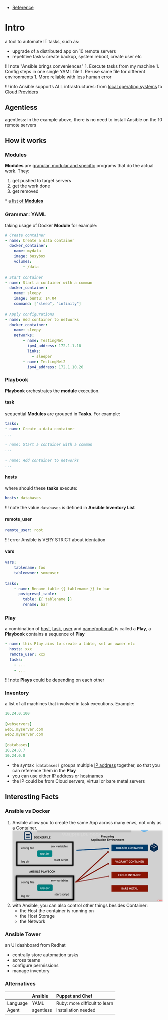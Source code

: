- [Reference](https://www.youtube.com/watch?v=1id6ERvfozo)

# Intro
a tool to automate IT tasks, such as:

- upgrade of a distributed app on 10 remote servers
- repetitive tasks: create backup, system reboot, create user etc

!!! note "Ansible brings conveniences"
    1. Execute tasks from my machine
    1. Config steps in one single YAML file
    1. Re-use same file for different environments
    1. More reliable with less human error

!!! info
    Ansible supports ALL infrastructures: from <u>local operating systems</u> to <u>Cloud Providers</u>

## Agentless

agentless: in the example above, there is no need to install Ansible on the 10 remote servers

## How it works
### Modules
**Modules** are <u>granular, modular and specific</u> programs that do the actual work. They:

1. get pushed to target servers
1. get the work done
1. get removed

\* [a list of **Modules**](https://docs.ansible.com/ansible/latest/collections/index_module.html)

### Grammar: YAML
taking usage of Docker **Module** for example:
```yaml
# Create container
- name: Create a data container 
  docker_container:
    name: mydata 
    image: busybox 
    volumes:
        - /data

# Start container
- name: Start a container with a comman 
  docker_container:
    name: sleepy
    image: buntu: 14.04
    command: ["sleep", "infinity"]

# Apply configurations
- name: Add container to networks 
  docker_container:
    name: sleepy 
    networks:
        - name: TestingNet
          ipv4_address: 172.1.1.18
          links:
            - sleeper
        - name: TestingNet2
          ipv4_address: 172.1.10.20
```

### Playbook
**Playbook** orchestrates the **module** execution.

#### task
sequential **Modules** are grouped in **Tasks**. For example:
```yaml
tasks:
- name: Create a data container 
...

- name: Start a container with a comman 
...

- name: Add container to networks 
...
```

#### hosts
where should these **tasks** execute:
```yaml
hosts: databases
```

!!! note
    the value `databases` is defined in **Ansible Inventory List**

#### remote_user
```yaml
remote_user: root
```

!!! error
    Ansible is VERY STRICT about identation

#### vars
```yaml
vars:
    tablename: foo 
    tableowner: someuser

tasks:
    - name: Rename table {{ tablename }} to bar 
      postgresql_table:
        table: {{ tablename }} 
        rename: bar
```

### Play

a combination of <u>host</u>, <u>task</u>, <u>user</u> and <u>name(optional)</u> is called a **Play**, a **Playbook** contains a sequence of **Play**

```yaml
- name: this Play aims to create a table, set an owner etc
  hosts: xxx
  remote_user: xxx
  tasks:
    - ...
    - ...
```

!!! note
    **Plays** could be depending on each other


### Inventory
a list of all machines that involved in task executions. Example:
```yaml
10.24.0.100

[webservers]
web1.myserver.com
web2.myserver.com

[databases]
10.24.0.7
10.24.0.8
```

- the syntax `[databases]` groups multiple <u>IP address</u> together, so that you can reference them in the **Play**
- you can use either <u>IP address</u> or <u>hostnames</u>
- the IP could be from Cloud servers, virtual or bare metal servers

## Interesting Facts
### Ansible vs Docker
1. Ansible allow you to create the same App across many envs, not only as a Container.
    <img src="./imgs/ansible_vs_docker.png" />
1. with Ansible, you can also control other things besides Container:
    - the Host the container is running on
    - the Host Storage
    - the Network

### Ansible Tower
an UI dashboard from Redhat

- centrally store automation tasks
- across teams
- configure permissions
- manage inventory

### Alternatives
||Ansible|Puppet and Chef|
|:-|:-|:-|
|Language|YAML|Ruby: more difficult to learn|
|Agent|agentless|Installation needed|
